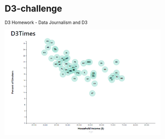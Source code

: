 # D3-challenge
D3 Homework - Data Journalism and D3

![screenshot](https://github.com/not4ewe/D3-challenge/blob/master/D3Times.png)
